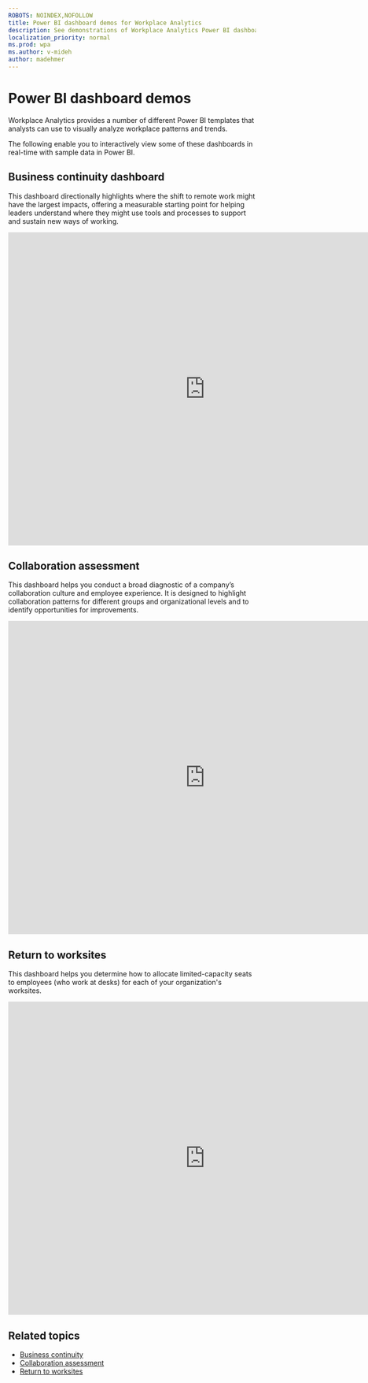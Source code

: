 ```yaml
---
ROBOTS: NOINDEX,NOFOLLOW
title: Power BI dashboard demos for Workplace Analytics
description: See demonstrations of Workplace Analytics Power BI dashboards
localization_priority: normal 
ms.prod: wpa
ms.author: v-mideh
author: madehmer
---
```

# Power BI dashboard demos

Workplace Analytics provides a number of different Power BI templates that analysts can use to visually analyze workplace patterns and trends.

The following enable you to interactively view some of these dashboards in real-time with sample data in Power BI.

## Business continuity dashboard

This dashboard directionally highlights where the shift to remote work might have the largest impacts, offering a measurable starting point for helping leaders understand where they might use tools and processes to support and sustain new ways of working.


<iframe width="800" height="636" src="https://msit.powerbi.com/view?r=eyJrIjoiM2ZiY2Y4M2YtMTMyNi00NWY1LWEyMjctYTY2OTdlOWQzNDhhIiwidCI6IjcyZjk4OGJmLTg2ZjEtNDFhZi05MWFiLTJkN2NkMDExZGI0NyIsImMiOjV9&pageName=ReportSectionea310751bfbd1d76fa65" frameborder="0" allowFullScreen="true"></iframe>

## Collaboration assessment

This dashboard helps you conduct a broad diagnostic of a company’s collaboration culture and employee experience. It is designed to highlight collaboration patterns for different groups and organizational levels and to identify opportunities for improvements.


<iframe width="800" height="636" src="https://msit.powerbi.com/view?r=eyJrIjoiYzNmZjNjNmUtNDY1Yi00NmZlLThiOWItZGQ0MjdkMWJjMDQ0IiwidCI6IjcyZjk4OGJmLTg2ZjEtNDFhZi05MWFiLTJkN2NkMDExZGI0NyIsImMiOjV9&pageName=ReportSectiondf40f0409676f2eb3f06" frameborder="0" allowFullScreen="true"></iframe>

## Return to worksites

This dashboard helps you determine how to allocate limited-capacity seats to employees (who work at desks) for each of your organization's worksites.


<iframe width="800" height="636" src="https://msit.powerbi.com/view?r=eyJrIjoiZjYxYWIwZGQtZGE0Ni00YjMyLWExZTQtMWJlY2M3ODYyZWE5IiwidCI6IjcyZjk4OGJmLTg2ZjEtNDFhZi05MWFiLTJkN2NkMDExZGI0NyIsImMiOjV9&pageName=ReportSection81c4aea979cc51ca7e1d" frameborder="0" allowFullScreen="true"></iframe>

## Related topics

* [Business continuity](power-bi-bc.md)
* [Collaboration assessment](power-bi-collab-assess.md)
* [Return to worksites](power-bi-return-tw.md)
